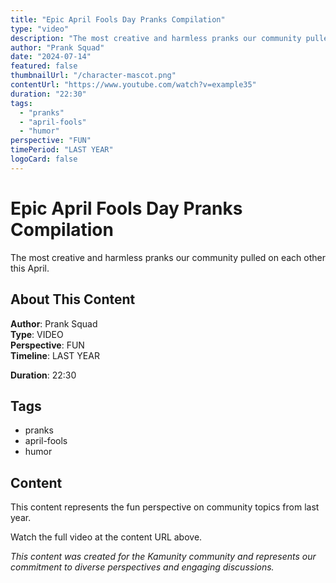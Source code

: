 ```yaml
---
title: "Epic April Fools Day Pranks Compilation"
type: "video"
description: "The most creative and harmless pranks our community pulled on each other this April."
author: "Prank Squad"
date: "2024-07-14"
featured: false
thumbnailUrl: "/character-mascot.png"
contentUrl: "https://www.youtube.com/watch?v=example35"
duration: "22:30"
tags:
  - "pranks"
  - "april-fools"
  - "humor"
perspective: "FUN"
timePeriod: "LAST YEAR"
logoCard: false
---
```

# Epic April Fools Day Pranks Compilation

The most creative and harmless pranks our community pulled on each other this April.

## About This Content

**Author**: Prank Squad  
**Type**: VIDEO  
**Perspective**: FUN  
**Timeline**: LAST YEAR  

**Duration**: 22:30  

## Tags

- pranks
- april-fools
- humor

## Content

This content represents the fun perspective on community topics from last year. 

Watch the full video at the content URL above.




*This content was created for the Kamunity community and represents our commitment to diverse perspectives and engaging discussions.*
